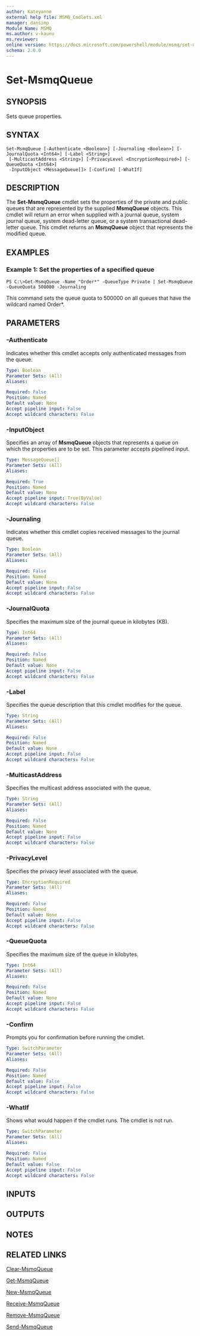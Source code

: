 ```yaml
---
author: Kateyanne
external help file: MSMQ_Cmdlets.xml
manager: dansimp
Module Name: MSMQ
ms.author: v-kaunu
ms.reviewer: 
online version: https://docs.microsoft.com/powershell/module/msmq/set-msmqqueue?view=windowsserver2012-ps&wt.mc_id=ps-gethelp
schema: 2.0.0
---
```


# Set-MsmqQueue

## SYNOPSIS
Sets queue properties.

## SYNTAX

```
Set-MsmqQueue [-Authenticate <Boolean>] [-Journaling <Boolean>] [-JournalQuota <Int64>] [-Label <String>]
 [-MulticastAddress <String>] [-PrivacyLevel <EncryptionRequired>] [-QueueQuota <Int64>]
 -InputObject <MessageQueue[]> [-Confirm] [-WhatIf]
```

## DESCRIPTION
The **Set-MsmqQueue** cmdlet sets the properties of the private and public queues that are represented by the supplied **MsmqQueue** objects.
This cmdlet will return an error when supplied with a journal queue, system journal queue, system dead-letter queue, or a system transactional dead-letter queue.
This cmdlet returns an **MsmqQueue** object that represents the modified queue.

## EXAMPLES

### Example 1: Set the properties of a specified queue
```
PS C:\>Get-MsmqQueue -Name "Order*" -QueueType Private | Set-MsmqQueue -QueueQuota 500000 -Journaling
```

This command sets the queue quota to 500000 on all queues that have the   wildcard named Order*.

## PARAMETERS

### -Authenticate
Indicates whether this cmdlet accepts only authenticated messages from the queue.

```yaml
Type: Boolean
Parameter Sets: (All)
Aliases: 

Required: False
Position: Named
Default value: None
Accept pipeline input: False
Accept wildcard characters: False
```

### -InputObject
Specifies an array of **MsmqQueue** objects that represents a queue on which the properties are to be set.
This parameter accepts pipelined input.

```yaml
Type: MessageQueue[]
Parameter Sets: (All)
Aliases: 

Required: True
Position: Named
Default value: None
Accept pipeline input: True(ByValue)
Accept wildcard characters: False
```

### -Journaling
Indicates whether this cmdlet copies received messages to the journal queue.

```yaml
Type: Boolean
Parameter Sets: (All)
Aliases: 

Required: False
Position: Named
Default value: None
Accept pipeline input: False
Accept wildcard characters: False
```

### -JournalQuota
Specifies the maximum size of the journal queue in kilobytes (KB).

```yaml
Type: Int64
Parameter Sets: (All)
Aliases: 

Required: False
Position: Named
Default value: None
Accept pipeline input: False
Accept wildcard characters: False
```

### -Label
Specifies the queue description that this cmdlet modifies for the queue.

```yaml
Type: String
Parameter Sets: (All)
Aliases: 

Required: False
Position: Named
Default value: None
Accept pipeline input: False
Accept wildcard characters: False
```

### -MulticastAddress
Specifies the multicast address associated with the queue.

```yaml
Type: String
Parameter Sets: (All)
Aliases: 

Required: False
Position: Named
Default value: None
Accept pipeline input: False
Accept wildcard characters: False
```

### -PrivacyLevel
Specifies the privacy level associated with the queue.

```yaml
Type: EncryptionRequired
Parameter Sets: (All)
Aliases: 

Required: False
Position: Named
Default value: None
Accept pipeline input: False
Accept wildcard characters: False
```

### -QueueQuota
Specifies the maximum size of the queue in kilobytes.

```yaml
Type: Int64
Parameter Sets: (All)
Aliases: 

Required: False
Position: Named
Default value: None
Accept pipeline input: False
Accept wildcard characters: False
```

### -Confirm
Prompts you for confirmation before running the cmdlet.

```yaml
Type: SwitchParameter
Parameter Sets: (All)
Aliases: 

Required: False
Position: Named
Default value: False
Accept pipeline input: False
Accept wildcard characters: False
```

### -WhatIf
Shows what would happen if the cmdlet runs.
The cmdlet is not run.

```yaml
Type: SwitchParameter
Parameter Sets: (All)
Aliases: 

Required: False
Position: Named
Default value: False
Accept pipeline input: False
Accept wildcard characters: False
```

## INPUTS

## OUTPUTS

## NOTES

## RELATED LINKS

[Clear-MsmqQueue](./Clear-MsmqQueue.md)

[Get-MsmqQueue](./Get-MsmqQueue.md)

[New-MsmqQueue](./New-MsmqQueue.md)

[Receive-MsmqQueue](./Receive-MsmqQueue.md)

[Remove-MsmqQueue](./Remove-MsmqQueue.md)

[Send-MsmqQueue](./Send-MsmqQueue.md)


